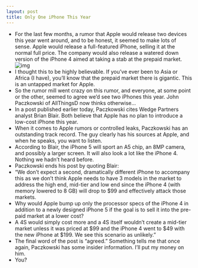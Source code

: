 ```yaml
---
layout: post
title: Only One iPhone This Year
---
```

* For the last few months, a rumor that Apple would release two devices this year went around, and to be honest, it seemed to make lots of sense. Apple would release a full-featured iPhone, selling it at the normal full price. The company would also release a watered down version of the iPhone 4 aimed at taking a stab at the prepaid market.
![img](http://media.idownloadblog.com/wp-content/uploads/2011/09/Tim_cook_by_Adam_Tow1-e1316605688303.png)
* I thought this to be highly believable. If you’ve ever been to Asia or Africa (I have), you’ll know that the prepaid market there is gigantic. This is an untapped market for Apple.
* So the rumor mill went crazy on this rumor, and everyone, at some point or the other, seemed to agree we’d see two iPhones this year. John Paczkowski of AllThingsD now thinks otherwise…
* In a post published earlier today, Paczkowski cites Wedge Partners analyst Brian Blair. Both believe that Apple has no plan to introduce a low-cost iPhone this year.
* When it comes to Apple rumors or controlled leaks, Paczkowski has an outstanding track record. The guy clearly has his sources at Apple, and when he speaks, you want to listen.
* According to Blair, the iPhone 5 will sport an A5 chip, an 8MP camera, and possibly a larger screen. It will also look a lot like the iPhone 4. Nothing we hadn’t heard before.
* Paczkowski ends his post by quoting Blair:
* “We don’t expect a second, dramatically different iPhone to accompany this as we don’t think Apple needs to have 3 models in the market to address the high end, mid-tier and low end since the iPhone 4 (with memory lowered to 8 GB) will drop to $99 and effectively attack those markets.
* Why would Apple bump up only the processor specs of the iPhone 4 in addition to a newly designed iPhone 5 if the goal is to sell it into the pre-paid market at a lower cost?
* A 4S would simply cost more and a 4S itself wouldn’t create a mid-tier market unless it was priced at $99 and the iPhone 4 went to $49 with the new iPhone at $199. We see this scenario as unlikely.”
* The final word of the post is “agreed.” Something tells me that once again, Paczkowski has some insider information. I’ll put my money on him.
* You?

